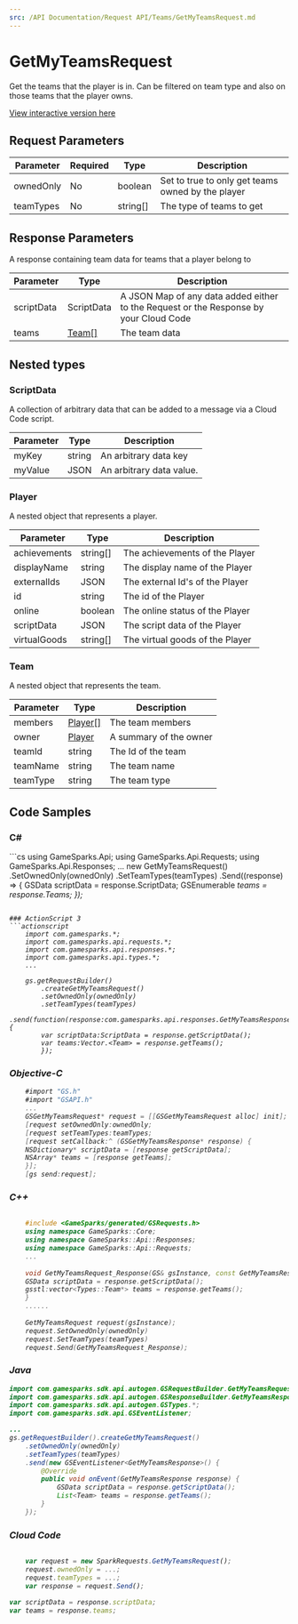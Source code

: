```yaml
---
src: /API Documentation/Request API/Teams/GetMyTeamsRequest.md
---
```


# GetMyTeamsRequest


Get the teams that the player is in. Can be filtered on team type and also on those teams that the player owns.


<a href="https://api.gamesparks.net/#getmyteamsrequest" target="_gsapi">View interactive version here</a>

## Request Parameters

Parameter | Required | Type | Description
--------- | -------- | ---- | -----------
ownedOnly | No | boolean | Set to true to only get teams owned by the player
teamTypes | No | string[] | The type of teams to get

## Response Parameters


A response containing team data for teams that a player belong to

Parameter | Type | Description
--------- | ---- | -----------
scriptData | ScriptData | A JSON Map of any data added either to the Request or the Response by your Cloud Code
teams | [Team[]](#team) | The team data

## Nested types

### ScriptData

A collection of arbitrary data that can be added to a message via a Cloud Code script.

Parameter | Type | Description
--------- | ---- | -----------
myKey | string | An arbitrary data key
myValue | JSON | An arbitrary data value.

### Player

A nested object that represents a player.

Parameter | Type | Description
--------- | ---- | -----------
achievements | string[] | The achievements of the Player
displayName | string | The display name of the Player
externalIds | JSON | The external Id's of the Player
id | string | The id of the Player
online | boolean | The online status of the Player
scriptData | JSON | The script data of the Player
virtualGoods | string[] | The virtual goods of the Player

### Team

A nested object that represents the team.

Parameter | Type | Description
--------- | ---- | -----------
members | [Player[]](#player) | The team members
owner | [Player](#player) | A summary of the owner
teamId | string | The Id of the team
teamName | string | The team name
teamType | string | The team type


## Code Samples

<h3>C#</h3>
```cs
	using GameSparks.Api;
	using GameSparks.Api.Requests;
	using GameSparks.Api.Responses;
	...
	new GetMyTeamsRequest()
		.SetOwnedOnly(ownedOnly)
		.SetTeamTypes(teamTypes)
		.Send((response) => {
		GSData scriptData = response.ScriptData; 
		GSEnumerable<var> teams = response.Teams; 
		});

```

### ActionScript 3
```actionscript
	import com.gamesparks.*;
	import com.gamesparks.api.requests.*;
	import com.gamesparks.api.responses.*;
	import com.gamesparks.api.types.*;
	...
	
	gs.getRequestBuilder()
	    .createGetMyTeamsRequest()
		.setOwnedOnly(ownedOnly)
		.setTeamTypes(teamTypes)
		.send(function(response:com.gamesparks.api.responses.GetMyTeamsResponse):void {
		var scriptData:ScriptData = response.getScriptData(); 
		var teams:Vector.<Team> = response.getTeams(); 
		});

```

### Objective-C
```objectivec
	#import "GS.h"
	#import "GSAPI.h"
	...
	GSGetMyTeamsRequest* request = [[GSGetMyTeamsRequest alloc] init];
	[request setOwnedOnly:ownedOnly;
	[request setTeamTypes:teamTypes;
	[request setCallback:^ (GSGetMyTeamsResponse* response) {
	NSDictionary* scriptData = [response getScriptData]; 
	NSArray* teams = [response getTeams]; 
	}];
	[gs send:request];

```

### C++
```cpp

	#include <GameSparks/generated/GSRequests.h>
	using namespace GameSparks::Core;
	using namespace GameSparks::Api::Responses;
	using namespace GameSparks::Api::Requests;
	...
	
	void GetMyTeamsRequest_Response(GS& gsInstance, const GetMyTeamsResponse& response) {
	GSData scriptData = response.getScriptData(); 
	gsstl:vector<Types::Team*> teams = response.getTeams(); 
	}
	......
	
	GetMyTeamsRequest request(gsInstance);
	request.SetOwnedOnly(ownedOnly)
	request.SetTeamTypes(teamTypes)
	request.Send(GetMyTeamsRequest_Response);
```

### Java
```java
import com.gamesparks.sdk.api.autogen.GSRequestBuilder.GetMyTeamsRequest;
import com.gamesparks.sdk.api.autogen.GSResponseBuilder.GetMyTeamsResponse;
import com.gamesparks.sdk.api.autogen.GSTypes.*;
import com.gamesparks.sdk.api.GSEventListener;

...
gs.getRequestBuilder().createGetMyTeamsRequest()
	.setOwnedOnly(ownedOnly)
	.setTeamTypes(teamTypes)
	.send(new GSEventListener<GetMyTeamsResponse>() {
		@Override
		public void onEvent(GetMyTeamsResponse response) {
			GSData scriptData = response.getScriptData(); 
			List<Team> teams = response.getTeams(); 
		}
	});

```

### Cloud Code
```javascript

	var request = new SparkRequests.GetMyTeamsRequest();
	request.ownedOnly = ...;
	request.teamTypes = ...;
	var response = request.Send();
	
var scriptData = response.scriptData; 
var teams = response.teams; 
```


